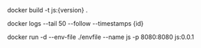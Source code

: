 docker build -t js:{version} .

docker logs --tail 50 --follow --timestamps {id}

docker run -d --env-file ./envfile --name js -p 8080:8080 js:0.0.1
